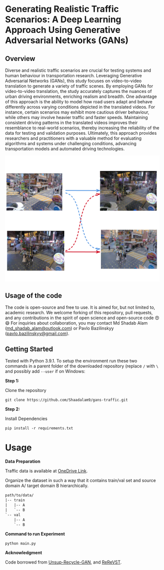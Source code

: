 # Generating Realistic Traffic Scenarios: A Deep Learning Approach Using Generative Adversarial Networks (GANs)

## Overview
Diverse and realistic traffic scenarios are crucial for testing systems and human behaviour in transportation research. Leveraging Generative Adversarial Networks (GANs), this study focuses on video-to-video translation to generate a variety of traffic scenes. By employing GANs for video-to-video translation, the study accurately captures the nuances of urban driving environments, enriching realism and breadth. One advantage of this approach is the ability to model how road users adapt and behave differently across varying conditions depicted in the translated videos. For instance, certain scenarios may exhibit more cautious driver behaviour, while others may involve heavier traffic and faster speeds. Maintaining consistent driving patterns in the translated videos improves their resemblance to real-world scenarios, thereby increasing the reliability of the data for testing and validation purposes. Ultimately, this approach provides researchers and practitioners with a valuable method for evaluating algorithms and systems under challenging conditions, advancing transportation models and automated driving technologies.

![Overall](_output/diagram-20240423_1.png)

## Usage of the code
The code is open-source and free to use. It is aimed for, but not limited to, academic research. We welcome forking of this repository, pull requests, and any contributions in the spirit of open science and open-source code 😍😄 For inquiries about collaboration, you may contact Md Shadab Alam (md_shadab_alam@outlook.com) or Pavlo Bazilinskyy (pavlo.bazilinskyy@gmail.com).

## Getting Started
Tested with Python 3.9.1. To setup the environment run these two commands in a parent folder of the downloaded repository (replace `/` with `\` and possibly add `--user` if on Windows:

**Step 1:**  

Clone the repository
```command line
git clone https://github.com/Shaadalam9/gans-traffic.git
```

**Step 2:** 

Install Dependencies
```command line
pip install -r requirements.txt
```

# Usage

**Data Preparation**

Traffic data is available at [OneDrive Link](https://tuenl-my.sharepoint.com/personal/p_bazilinskyy_tue_nl/_layouts/15/onedrive.aspx?FolderCTID=0x0120003C1F03DD1FAC5542937CFDF71E074F8E&id=%2Fpersonal%2Fp%5Fbazilinskyy%5Ftue%5Fnl%2FDocuments%2FProjects%2FTUe%20GANS).

Organize the dataset in such a way that it contains train/val set and source domain A/ target domain B hierarchically.
```
path/to/data/
|-- train
|   |-- A
|   `-- B
`-- val
    |-- A
    `-- B
```
**Command to run Experiment**
```command line
python main.py
```

**Acknowledgment**

Code borrowed from [Unsup-Recycle-GAN](https://github.com/wangkaihong/Unsup_Recycle_GAN), and [ReReVST](https://github.com/daooshee/ReReVST-Code/).
